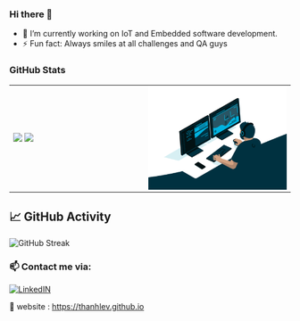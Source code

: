 ### Hi there 👋
- 🔭 I’m currently working on IoT and Embedded software development.
- ⚡ Fun fact: Always smiles at all challenges and QA guys
<!--
**thanhlev/thanhlev** is a ✨ _special_ ✨ repository because its `README.md` (this file) appears on your GitHub profile.

Here are some ideas to get you started:

- 🔭 I’m currently working on ...
- 🌱 I’m currently learning ...
- 👯 I’m looking to collaborate on ...
- 🤔 I’m looking for help with ...
- 💬 Ask me about ...
- 📫 How to reach me: ...
- 😄 Pronouns: ...
- ⚡ Fun fact: ...
-->
### GitHub Stats

<table>
<tr>
  <td width="48%">
    <img src="https://github-readme-stats.vercel.app/api?username=thanhlev&show_icons=true" />
    <img src="https://github-readme-stats.vercel.app/api/top-langs/?username=thanhlev&layout=compact&show_icons=true&hide_border=true" />
  </td>
  <td width="52%"><img alt="gif" align="right" src="coding.gif"/></td>
</tr>
<table>
  
###
## 📈 GitHub Activity
![GitHub Streak](https://github-readme-streak-stats.herokuapp.com/?user=thanhlev&theme=radical)

### 📫 Contact me via:

[![LinkedIN](https://img.shields.io/badge/LinkedIn-0077B5?style=for-the-badge&logo=linkedin&color=%23003140&logoColor=white)](https://www.linkedin.com/in/thanhledotme/)
  
💬 website : https://thanhlev.github.io

